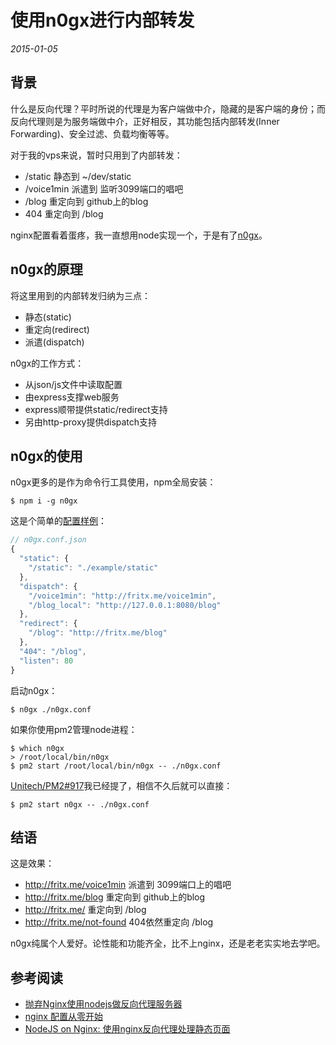 # 使用n0gx进行内部转发

*2015-01-05*

## 背景

什么是反向代理？平时所说的代理是为客户端做中介，隐藏的是客户端的身份；而反向代理则是为服务端做中介，正好相反，其功能包括内部转发(Inner Forwarding)、安全过滤、负载均衡等等。

对于我的vps来说，暂时只用到了内部转发：

- /static 静态到 ~/dev/static
- /voice1min 派遣到 监听3099端口的唱吧
- /blog 重定向到 github上的blog
- 404 重定向到 /blog

nginx配置看着蛋疼，我一直想用node实现一个，于是有了[n0gx](https://github.com/fritx/n0gx)。

## n0gx的原理

将这里用到的内部转发归纳为三点：

- 静态(static)
- 重定向(redirect)
- 派遣(dispatch)

n0gx的工作方式：

- 从json/js文件中读取配置
- 由express支撑web服务
- express顺带提供static/redirect支持
- 另由http-proxy提供dispatch支持

## n0gx的使用

n0gx更多的是作为命令行工具使用，npm全局安装：

```
$ npm i -g n0gx
```

这是个简单的[配置样例](https://github.com/fritx/n0gx/blob/master/example)：

```js
// n0gx.conf.json
{
  "static": {
    "/static": "./example/static"
  },
  "dispatch": {
    "/voice1min": "http://fritx.me/voice1min",
    "/blog_local": "http://127.0.0.1:8080/blog"
  },
  "redirect": {
    "/blog": "http://fritx.me/blog"
  },
  "404": "/blog",
  "listen": 80
}
```

启动n0gx：

```
$ n0gx ./n0gx.conf
```

如果你使用pm2管理node进程：

```
$ which n0gx
> /root/local/bin/n0gx
$ pm2 start /root/local/bin/n0gx -- ./n0gx.conf
```

[Unitech/PM2#917](https://github.com/Unitech/PM2/issues/917#issuecomment-68645387)我已经提了，相信不久后就可以直接：

```
$ pm2 start n0gx -- ./n0gx.conf
```

## 结语

这是效果：

- <http://fritx.me/voice1min> 派遣到 3099端口上的唱吧
- <http://fritx.me/blog> 重定向到 github上的blog
- <http://fritx.me/> 重定向到 /blog
- <http://fritx.me/not-found> 404依然重定向 /blog

n0gx纯属个人爱好。论性能和功能齐全，比不上nginx，还是老老实实地去学吧。

## 参考阅读

- [抛弃Nginx使用nodejs做反向代理服务器](http://www.jb51.net/article/52256.htm)
- [nginx 配置从零开始](http://www.kuqin.com/shuoit/20141229/344156.html)
- [NodeJS on Nginx: 使用nginx反向代理处理静态页面](http://ourjs.com/detail/nodejs-on-nginx-%E4%BD%BF%E7%94%A8nginx%E5%8F%8D%E5%90%91%E4%BB%A3%E7%90%86%E5%A4%84%E7%90%86%E9%9D%99%E6%80%81%E9%A1%B5%E9%9D%A2)
